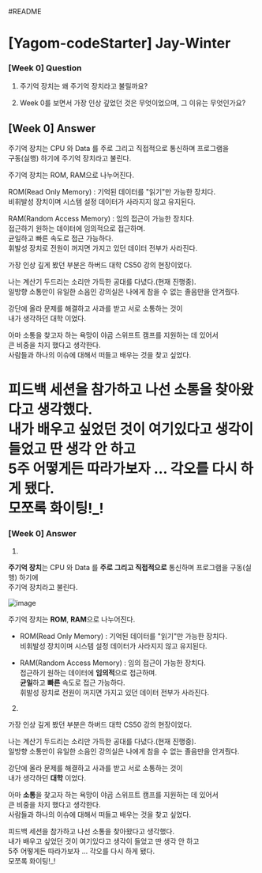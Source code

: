#README

# [Yagom-codeStarter] Jay-Winter 

### [Week 0] Question

1. 주기억 장치는 왜 주기억 장치라고 불릴까요?

2. Week 0를 보면서 가장 인상 깊었던 것은 무엇이었으며, 그 이유는 무엇인가요?

## [Week 0] Answer
주기억 장치는 CPU 와 Data 를 주로 그리고 직접적으로 통신하며 프로그램을    
구동(실행) 하기에 주기억 장치라고 불린다.   

주기억 장치는 ROM, RAM으로 나누어진다.   
   
ROM(Read Only Memory) : 기억된 데이터를 "읽기"만 가능한 장치다.   
비휘발성 장치이며 시스템 설정 데이터가 사라지지 않고 유지된다.   
   
RAM(Random Access Memory) : 임의 접근이 가능한 장치다.   
접근하기 원하는 데이터에 임의적으로 접근하며.   
균일하고 빠른 속도로 접근 가능하다.   
휘발성 장치로 전원이 꺼지면 가지고 있던 데이터 전부가 사라진다.   
   
가장 인상 깊게 봤던 부분은 하버드 대학 CS50 강의 현장이었다.   
   
나는 계산기 두드리는 소리만 가득한 공대를 다녔다.(현재 진행중).   
일방향 소통만이 유일한 소음인 강의실은 나에게 참을 수 없는 졸음만을 안겨줬다.   
   
강단에 올라 문제를 해결하고 사과를 받고 서로 소통하는 것이   
내가 생각하던 대학 이었다.   
   
아마 소통을 찾고자 하는 욕망이 야곰 스위프트 캠프를 지원하는 데 있어서   
큰 비중을 차지 했다고 생각한다.   
사람들과 하나의 이슈에 대해서 떠들고 배우는 것을 찾고 싶었다.   
   
피드백 세션을 참가하고 나선 소통을 찾아왔다고 생각했다.   
내가 배우고 싶었던 것이 여기있다고 생각이 들었고 딴 생각 안 하고   
5주 어떻게든 따라가보자 ... 각오를 다시 하게 됐다.   
모쪼록 화이팅!_!   
=======
### [Week 0] Answer
1. 

**주기억 장치**는 CPU 와 Data 를 **주로 그리고 직접적으로** 통신하며 프로그램을 구동(실행) 하기에   
주기억 장치라고 불린다.       

![  image  ](https://user-images.githubusercontent.com/81538994/162753461-e6c69538-f0a2-4aa8-b824-5921dd2e887b.png)

주기억 장치는 **ROM**,  **RAM**으로 나누어진다.   

- ROM(Read Only Memory)
: 기억된 데이터를 "읽기"만 가능한 장치다.   
비휘발성 장치이며 시스템 설정 데이터가 사라지지 않고 유지된다.

- RAM(Random Access Memory)
: 임의 접근이 가능한 장치다.   
접근하기 원하는 데이터에 **임의적**으로 접근하며.  
**균일**하고 **빠른** 속도로 접근 가능하다.   
휘발성 장치로 전원이 꺼지면 가지고 있던 데이터 전부가 사라진다.
 
2.  

가장 인상 깊게 봤던 부분은 하버드 대학 CS50 강의 현장이었다.   
   
나는 계산기 두드리는 소리만 가득한 공대를 다녔다.(현재 진행중).  
일방향 소통만이 유일한 소음인 강의실은 나에게 참을 수 없는 졸음만을 안겨줬다.   
   
강단에 올라 문제를 해결하고 사과를 받고 서로 소통하는 것이   
내가 생각하던 **대학** 이었다.   
   
아마 **소통**을 찾고자 하는 욕망이 야곰 스위프트 캠프를 지원하는 데 있어서      
큰 비중을 차지 했다고 생각한다.   
사람들과 하나의 이슈에 대해서 떠들고 배우는 것을 찾고 싶었다.   
      
피드백 세션을 참가하고 나선 소통을 찾아왔다고 생각했다.    
내가 배우고 싶었던 것이 여기있다고 생각이 들었고 딴 생각 안 하고   
5주 어떻게든 따라가보자 ... 각오를 다시 하게 됐다.   
모쪼록 화이팅!_!   
 

 
